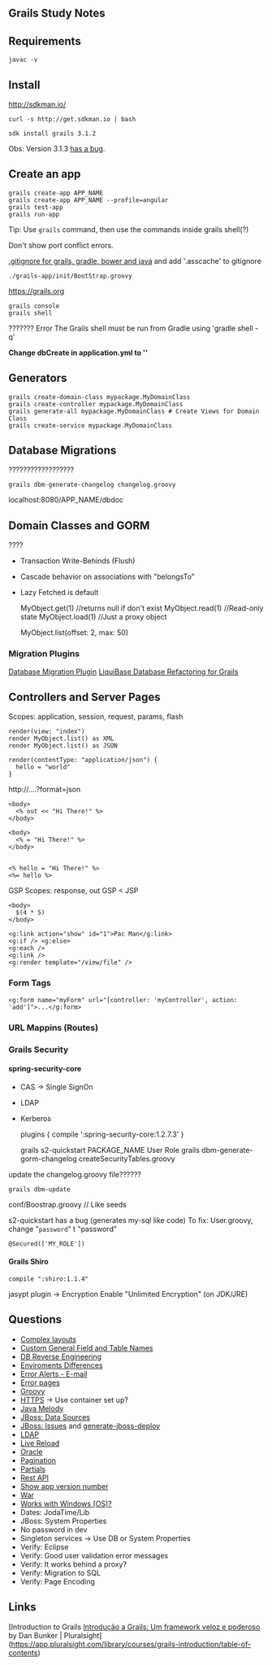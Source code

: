 ## Grails Study Notes

## Requirements

    javac -v

## Install

http://sdkman.io/

    curl -s http://get.sdkman.io | bash

    sdk install grails 3.1.2

Obs: Version 3.1.3 [has a bug](http://stackoverflow.com/a/35929230/771578).


## Create an app
  
    grails create-app APP_NAME
    grails create-app APP_NAME --profile=angular
    grails test-app
    grails run-app

Tip: Use `grails` command, then use the commands inside grails shell(?)

Don't show port conflict errors.

[.gitignore for grails, gradle, bower and java](https://www.gitignore.io/api/gradle%2Cgrails%2Cbower%2Cjava) and add '.asscache' to gitignore

`./grails-app/init/BootStrap.groovy` 
  
https://grails.org

    grails console
    grails shell

??????? Error The Grails shell must be run from Gradle using 'gradle shell -q'

**Change dbCreate in application.yml to ''**

## Generators

    grails create-domain-class mypackage.MyDomainClass
    grails create-controller mypackage.MyDomainClass
    grails generate-all mypackage.MyDomainClass # Create Views for Domain Class
    grails create-service mypackage.MyDomainClass

## Database Migrations

??????????????????

    grails dbm-generate-changelog changelog.groovy

localhost:8080/APP_NAME/dbdoc


## Domain Classes and GORM

????

- Transaction Write-Behinds (Flush)
- Cascade behavior on associations with "belongsTo"
- Lazy Fetched is default


    MyObject.get(1) //returns null if don't exist
    MyObject.read(1) //Read-only state
    MyObject.load(1) //Just a proxy object

    MyObject.list(offset: 2, max: 50)

### Migration Plugins

[Database Migration Plugin](http://grails-plugins.github.io/grails-database-migration/docs/manual/index.html)
[LiquiBase Database Refactoring for Grails](https://grails.org/plugin/liquibase)


## Controllers and Server Pages

Scopes: application, session, request, params, flash

    render(view: "index")
    render MyObject.list() as XML
    render MyObject.list() as JSON

    render(contentType: "application/json") {
      hello = "world"
    }

http://....?format=json

    <body>
      <% out << "Hi There!" %>
    </body>

    <body>
      <% = "Hi There!" %>
    </body>


    <% hello = "Hi There!" %>
    <%= hello %>


GSP Scopes: response, out
GSP < JSP

    <body>
      $(4 * 5)
    </body>

    <g:link action="show" id="1">Pac Man</g:link>
    <g:if /> <g:else>
    <g:each />
    <g:link />
    <g:render template="/view/file" />


### Form Tags

    <g:form name="myForm" url="[controller: 'myController', action: 'add']">...</g:form>

### URL Mappins (Routes)


### Grails Security

#### spring-security-core

- CAS -> Single SignOn
- LDAP
- Kerberos

    plugins {
      compile ':spring-security-core:1.2.7.3'
    }

    grails s2-quickstart PACKAGE_NAME User Role
    grails dbm-generate-gorm-changelog createSecurityTables.groovy

update the changelog.groovy file??????

    grails dbm-update

conf/Boostrap.groovy // Like seeds

s2-quickstart has a bug (generates my-sql like code)
To fix: User.groovy, change "`password`" t "password"

    @Secured(['MY_ROLE'])


#### Grails Shiro

    compile ":shiro:1.1.4"

jasypt plugin -> Encryption
Enable "Unlimited Encryption" (on JDK/JRE)

## Questions

- [Complex layouts](http://compiledammit.com/2012/08/10/creating-templates-layouts-in-grails/)
- [Custom General Field and Table Names](http://grails.github.io/grails-doc/2.4.4/guide/GORM.html#customNamingStrategy)
- [DB Reverse Engineering](https://grails.org/plugin/db-reverse-engineer)
- [Enviroments Differences](http://grails.github.io/grails-doc/3.1.2/guide/conf.html#environments)
- [Error Alerts - E-mail](https://www.javacodegeeks.com/2012/07/logback-application-errors-notification.html)
- [Error pages](http://compiledammit.com/2012/11/29/creating-a-custom-grails-error-page-for-production/) 
- [Groovy](http://www.groovy-lang.org)
- [HTTPS](http://grails.github.io/grails-doc/3.1.2/guide/deployment.html#deploymentTasks) -> Use container set up?
- [Java Melody](http://grails.org/plugin/grails-melody)
- [JBoss: Data Sources](http://grails.github.io/grails-doc/3.1.2/guide/conf.html#dataSource)
- [JBoss: Issues](http://grails.org/Deployment) and [generate-jboss-deploy](http://grails-plugins.github.io/grails-jbossas/docs/manual/ref/Scripts/generate-jboss-deploy.html)
- [LDAP](https://grails.org/plugin/spring-security-ldap)
- [Live Reload](https://github.com/livereload/livereload-js#using-livereloadjs)
- [Oracle](http://grails.github.io/grails-doc/3.1.2/guide/conf.html#multipleDatasources)
- [Pagination](https://grails.github.io/grails-doc/latest/ref/Tags/paginate.html)
- [Partials](http://grails.github.io/grails-doc/latest/ref/Tags/render.html)
- [Rest API](http://grails.github.io/grails-doc/3.1.2/guide/webServices.html)
- [Show app version number](http://grails.org/plugin/build-info)
- [War](http://grails.github.io/grails-doc/3.1.2/guide/deployment.html)
- [Works with Windows (OS)?](https://github.com/flofreud/posh-gvm)
- Dates: JodaTime/Lib
- JBoss: System Properties
- No password in dev
- Singleton services -> Use DB or System Properties
- Verify: Eclipse
- Verify: Good user validation error messages 
- Verify: It works behind a proxy?
- Verify: Migration to SQL
- Verify: Page Encoding

## Links

[Introduction to Grails
[Introdução a Grails: Um framework veloz e poderoso](http://www.slideshare.net/bruno_lopes/introduo-a-grails-um-framework-veloz-e-poderoso-40312254)
by Dan Bunker | Pluralsight](https://app.pluralsight.com/library/courses/grails-introduction/table-of-contents)

